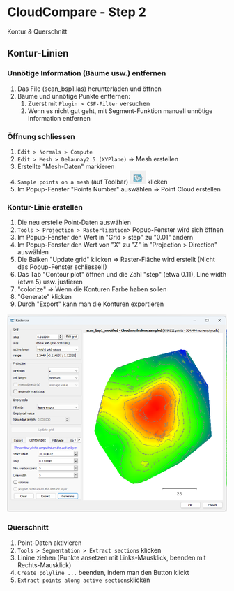 # CloudCompare - Step 2

Kontur & Querschnitt

## Kontur-Linien

### Unnötige Information (Bäume usw.) entfernen
1. Das File (scan_bsp1.las) herunterladen und öffnen
1. Bäume und unnötige Punkte entfernen:
    1. Zuerst mit `Plugin > CSF-Filter` versuchen 
    1. Wenn es nicht gut geht, mit Segment-Funktion manuell unnötige Information entfernen

### Öffnung schliessen
1. `Edit > Normals > Compute` 
1. `Edit > Mesh > Delaunay2.5 (XYPlane)` => Mesh erstellen
1. Erstellte "Mesh-Daten" markieren
1. `Sample points on a mesh` (auf Toolbar) ![](../img/toolbar_icon.png) klicken
1. Im Popup-Fenster "Points Number" auswählen => Point Cloud erstellen

### Kontur-Linie erstellen
1. Die neu erstelle Point-Daten auswählen
1. `Tools > Projection > Rasterlization`> Popup-Fenster wird sich öffnen
1. Im Popup-Fenster den Wert in "Grid > step" zu "0.01" ändern
1. Im Popup-Fenster den Wert von "X" zu "Z" in "Projection > Direction" auswählen
1. Die Balken "Update grid" klicken => Raster-Fläche wird erstellt (Nicht das Popup-Fenster schliesse!!)
1. Das Tab "Contour plot" öffnen und die Zahl "step" (etwa 0.11), Line width (etwa 5) usw. justieren
1. "colorize" => Wenn die Konturen Farbe haben sollen
1. "Generate" klicken
1. Durch "Export" kann man die Konturen exportieren

![](../img/kontur.png)

### Querschnitt
1. Point-Daten aktivieren
1. `Tools > Segmentation > Extract sections` klicken
1. Linine ziehen (Punkte ansetzen mit Links-Mausklick, beenden mit Rechts-Mausklick)
1. `Create polyline ...` beenden, indem man den Button klickt
1. `Extract points along active sections`klicken







